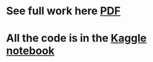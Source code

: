 # See full work here [PDF](https://github.com/Flrotm/Projects/blob/master/AI/py6/Proyecto_6___IA.pdf)
# All the code is in the [Kaggle notebook](https://www.kaggle.com/flrotm/proyecto6)

